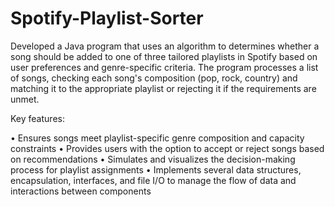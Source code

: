 # Spotify-Playlist-Sorter

Developed a Java program that uses an algorithm to determines whether a song should be added to one of three tailored playlists in Spotify based on user preferences and genre-specific criteria. The program processes a list of songs, checking each song's composition (pop, rock, country) and matching it to the appropriate playlist or rejecting it if the requirements are unmet. 

Key features:

• Ensures songs meet playlist-specific genre composition and capacity constraints
• Provides users with the option to accept or reject songs based on recommendations
• Simulates and visualizes the decision-making process for playlist assignments
• Implements several data structures, encapsulation, interfaces, and file I/O to manage the flow of data and interactions between components

